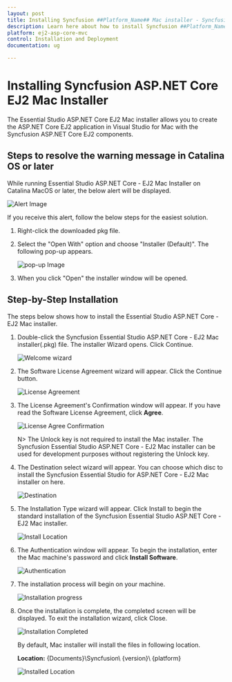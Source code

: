 ```yaml
---
layout: post
title: Installing Syncfusion ##Platform_Name## Mac installer - Syncfusion
description: Learn here about how to install Syncfusion ##Platform_Name## mac installer after downloading from our Syncfusion website.
platform: ej2-asp-core-mvc
control: Installation and Deployment
documentation: ug

---
```


# Installing Syncfusion ASP.NET Core EJ2 Mac Installer

The Essential Studio ASP.NET Core EJ2 Mac installer allows you to create the ASP.NET Core EJ2 application in Visual Studio for Mac with the Syncfusion ASP.NET Core EJ2 components.

## Steps to resolve the warning message in Catalina OS or later

   While running Essential Studio ASP.NET Core - EJ2 Mac Installer on Catalina MacOS or later, the below alert will be displayed.

   ![Alert Image](images/Mac_Catalina_MacOS_Alert1.png)  
     
   If you receive this alert, follow the below steps for the easiest solution.   

   1.	Right-click the downloaded pkg file.
   2.	Select the "Open With" option and choose "Installer (Default)". The following pop-up appears.

	    ![pop-up Image](images/Mac_Catalina_MacOS_Alert2.png)

   3.	When you click "Open" the installer window will be opened.

## Step-by-Step Installation

The steps below shows how to install the Essential Studio ASP.NET Core - EJ2 Mac installer. 

1. Double-click the Syncfusion Essential Studio ASP.NET Core - EJ2 Mac installer(.pkg) file. The installer Wizard opens. Click Continue.

   ![Welcome wizard](images/Mac_Installer1.png)
   

2. The Software License Agreement wizard will appear. Click the Continue button.

   ![License Agreement](images/Mac_Installer2.png)   
   

3. The License Agreement's Confirmation window will appear. If you have read the Software License Agreement, click **Agree**.

   ![License Agree Confirmation](images/Mac_Installer3.png)
   
   N> The Unlock key is not required to install the Mac installer. The Syncfusion Essential Studio ASP.NET Core - EJ2 Mac installer can be used for development purposes without registering the Unlock key.


4. The Destination select wizard will appear. You can choose which disc to install the Syncfusion Essential Studio for ASP.NET Core - EJ2 Mac installer on here.

   ![Destination](images/Mac_Installer4.png)

5. The Installation Type wizard will appear. Click Install to begin the standard installation of the Syncfusion Essential Studio ASP.NET Core - EJ2 Mac installer.

   ![Install Location](images/Mac_Installer5.png)

6. The Authentication window will appear. To begin the installation, enter the Mac machine's password and click **Install Software**.

   ![Authentication](images/Mac_Installer6.png)

7. The installation process will begin on your machine. 
   
   ![Installation progress](images/Mac_Installer7.png)
   
8. Once the installation is complete, the completed screen will be displayed. To exit the installation wizard, click Close. 

   ![Installation Completed](images/Mac_Installer8.png)
   
   By default, Mac installer will install the files in following location.

   **Location:** {Documents}\Syncfusion\ {version}\ {platform}
   
   ![Installed Location](images/Mac_Installer9.png)

